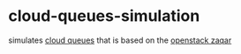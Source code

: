 # cloud-queues-simulation

simulates [cloud queues](http://www.rackspace.com/cloud/queues)
that is based on the [openstack zaqar](https://github.com/openstack/zaqar)
